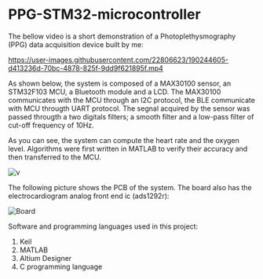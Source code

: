 # PPG-STM32-microcontroller
The bellow video is a short demonstration of a Photoplethysmography (PPG) data acquisition device built by me:

https://user-images.githubusercontent.com/22806623/190244605-d413236d-70bc-4878-825f-9dd9f621895f.mp4


As shown below, the system is composed of a MAX30100 sensor, an STM32F103 MCU, a Bluetooth module and a LCD.
The MAX30100 communicates with the MCU through an I2C protocol, the BLE communicate with MCU througth UART protocol.
The segnal acquired by the sensor was passed througth a two digitals filters; a smooth filter and a low-pass filter of cut-off frequency of 10Hz.

As you can see, the system can compute the heart rate and the oxygen level. Algorithms were first written in MATLAB to verify their accuracy and then transferred to the MCU.

![v](https://user-images.githubusercontent.com/22806623/190264890-83fb7ca7-db1d-4032-924d-869457b5fadb.png)

The following picture shows the PCB of the system. The board also has the electrocardiogram analog front end ic (ads1292r):

![Board](https://user-images.githubusercontent.com/22806623/190245347-27a93313-1051-4f4b-a200-3ace11ae77a5.png)




Software and programming languages used in this project:

1. Keil 
2. MATLAB
3. Altium Designer 
4. C programming language 

